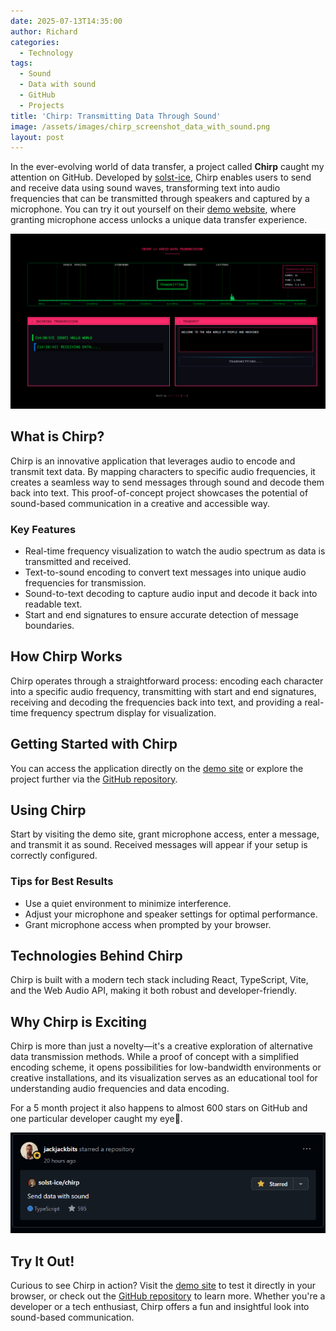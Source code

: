 ```yaml
---
date: 2025-07-13T14:35:00
author: Richard
categories:
  - Technology
tags:
  - Sound
  - Data with sound
  - GitHub
  - Projects
title: 'Chirp: Transmitting Data Through Sound'
image: /assets/images/chirp_screenshot_data_with_sound.png
layout: post
---
```

In the ever-evolving world of data transfer, a project called **Chirp** caught my attention on GitHub. Developed by [solst-ice](https://github.com/solst-ice), Chirp enables users to send and receive data using sound waves, transforming text into audio frequencies that can be transmitted through speakers and captured by a microphone. You can try it out yourself on their [demo website](https://chirp.hex.dance/), where granting microphone access unlocks a unique data transfer experience.

![Chirp website screenshot showing data being transmitted on a real-time frequency spectrum](/assets/images/chirp_screenshot_data_with_sound.png "Chirp website screenshot showing data being transmitted on a real-time frequency spectrum")

## What is Chirp?

Chirp is an innovative application that leverages audio to encode and transmit text data. By mapping characters to specific audio frequencies, it creates a seamless way to send messages through sound and decode them back into text. This proof-of-concept project showcases the potential of sound-based communication in a creative and accessible way.

### Key Features

- Real-time frequency visualization to watch the audio spectrum as data is transmitted and received.
- Text-to-sound encoding to convert text messages into unique audio frequencies for transmission.
- Sound-to-text decoding to capture audio input and decode it back into readable text.
- Start and end signatures to ensure accurate detection of message boundaries.

## How Chirp Works

Chirp operates through a straightforward process: encoding each character into a specific audio frequency, transmitting with start and end signatures, receiving and decoding the frequencies back into text, and providing a real-time frequency spectrum display for visualization.

## Getting Started with Chirp

You can access the application directly on the [demo site](https://chirp.hex.dance/) or explore the project further via the [GitHub repository](https://github.com/solst-ice/chirp).

## Using Chirp

Start by visiting the demo site, grant microphone access, enter a message, and transmit it as sound. Received messages will appear if your setup is correctly configured.

### Tips for Best Results

- Use a quiet environment to minimize interference.
- Adjust your microphone and speaker settings for optimal performance.
- Grant microphone access when prompted by your browser.

## Technologies Behind Chirp

Chirp is built with a modern tech stack including React, TypeScript, Vite, and the Web Audio API, making it both robust and developer-friendly.

## Why Chirp is Exciting

Chirp is more than just a novelty—it's a creative exploration of alternative data transmission methods. While a proof of concept with a simplified encoding scheme, it opens possibilities for low-bandwidth environments or creative installations, and its visualization serves as an educational tool for understanding audio frequencies and data encoding.

For a 5 month project it also happens to almost 600 stars on GitHub and one particular developer caught my eye👀.

![jackjackbits stars chirp repository on GitHub](/assets/images/jackjackbits_dorsey_stars_chirp.png "Jack Dorsey starts chirp repository on GitHub")

## Try It Out!

Curious to see Chirp in action? Visit the [demo site](https://chirp.hex.dance/) to test it directly in your browser, or check out the [GitHub repository](https://github.com/solst-ice/chirp) to learn more. Whether you're a developer or a tech enthusiast, Chirp offers a fun and insightful look into sound-based communication.
